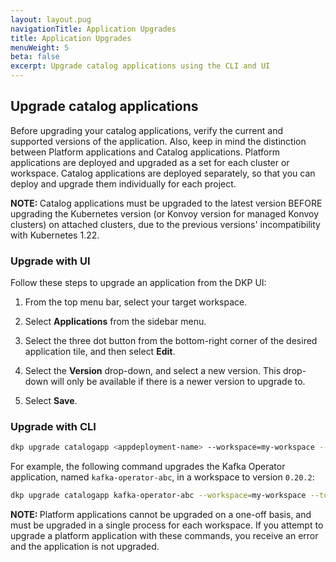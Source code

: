 ```yaml
---
layout: layout.pug
navigationTitle: Application Upgrades
title: Application Upgrades
menuWeight: 5
beta: false
excerpt: Upgrade catalog applications using the CLI and UI
---
```


## Upgrade catalog applications

Before upgrading your catalog applications, verify the current and supported versions of the application. Also, keep in mind the distinction between Platform applications and Catalog applications. Platform applications are deployed and upgraded as a set for each cluster or workspace. Catalog applications are deployed separately, so that you can deploy and upgrade them individually for each project.

<p class="message--note"><strong>NOTE: </strong>Catalog applications must be upgraded to the latest version BEFORE upgrading the Kubernetes version (or Konvoy version for managed Konvoy clusters) on attached clusters, due to the previous versions' incompatibility with Kubernetes 1.22.</p>

### Upgrade with UI

Follow these steps to upgrade an application from the DKP UI:

1.  From the top menu bar, select your target workspace.

1.  Select **Applications** from the sidebar menu.

1.  Select the three dot button from the bottom-right corner of the desired application tile, and then select **Edit**.

1.  Select the **Version** drop-down, and select a new version. This drop-down will only be available if there is a newer version to upgrade to.

1.  Select **Save**.

### Upgrade with CLI

```bash
dkp upgrade catalogapp <appdeployment-name> --workspace=my-workspace --to-version=<version.number>
```

For example, the following command upgrades the Kafka Operator application, named `kafka-operator-abc`, in a workspace to version `0.20.2`:

```bash
dkp upgrade catalogapp kafka-operator-abc --workspace=my-workspace --to-version=0.20.2
```

<p class="message--note"><strong>NOTE: </strong>Platform applications cannot be upgraded on a one-off basis, and must be upgraded in a single process for each workspace. If you attempt to upgrade a platform application with these commands, you receive an error and the application is not upgraded.</p>
